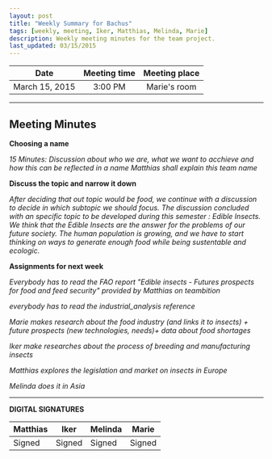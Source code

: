 ```yaml
---
layout: post
title: "Weekly Summary for Bachus"
tags: [weekly, meeting, Iker, Matthias, Melinda, Marie]
description: Weekly meeting minutes for the team project.
last_updated: 03/15/2015
---
```


|**Date** |**Meeting time**|**Meeting place**
| ------------- |:----------------:|:-------:
|March 15, 2015| 3:00 PM | Marie's room


----------


Meeting Minutes
------

**Choosing a name** 

*15 Minutes: Discussion about who we are, what we want to acchieve and how this can be reflected in a name*
*Matthias shall explain this team name*


**Discuss the topic and narrow it down**

*After deciding that out topic would be food, we continue with a discussion to decide in which subtopic we should focus. The discussion concluded with an specific topic to be developed during this semester : Edible Insects. 
We think that the Edible Insects are the answer for the problems of our future society. The human population is growing, and we have to start thinking on ways to generate enough food while being sustentable and ecologic.*

**Assignments for next week**

*Everybody has to read the FAO report "Edible insects - Futures prospects for food and feed security" provided by Matthias on teambition*
 
*everybody has to read the industrial_analysis reference*

*Marie makes research about the food industry (and links it to insects) + future prospects (new technologies, needs)+ data about food shortages*

*Iker make researches about the process of breeding and manufacturing insects*

*Matthias explores the legislation and market on insects in Europe*

*Melinda does it in Asia*


----------


**DIGITAL SIGNATURES**

|**Matthias** |**Iker**|**Melinda**|**Marie**|
| ------------- |----------------|----------------|----------------|
|Signed| Signed | Signed| Signed
